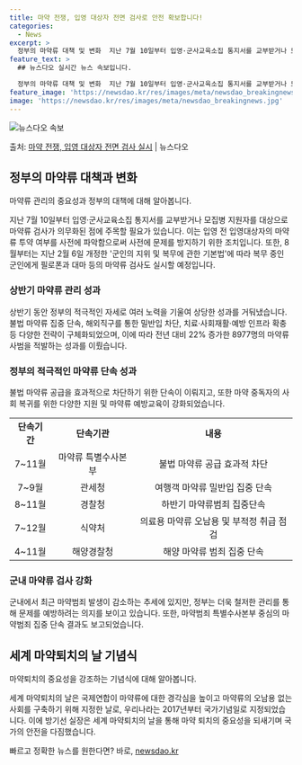 ```yaml
---
title: 마약 전쟁, 입영 대상자 전면 검사로 안전 확보합니다!
categories:
  - News
excerpt: >
  정부의 마약류 대책 및 변화  지난 7월 10일부터 입영·군사교육소집 통지서를 교부받거나 모집병 지원자를 대…
feature_text: >
  ## 뉴스다오 실시간 뉴스 속보입니다.

  정부의 마약류 대책 및 변화  지난 7월 10일부터 입영·군사교육소집 통지서를 교부받거나 모집병 지원자를 대…
feature_image: 'https://newsdao.kr/res/images/meta/newsdao_breakingnews.jpg'
image: 'https://newsdao.kr/res/images/meta/newsdao_breakingnews.jpg'
---
```


![뉴스다오 속보](https://newsdao.kr/res/images/meta/newsdao_breakingnews.jpg)

<p>출처: <a href="https://newsdao.kr/4456" rel="dofollow">마약 전쟁, 입영 대상자 전면 검사 실시</a> | 뉴스다오</p>

<h2 data-ke-size="size26">정부의 마약류 대책과 변화</h2>
마약류 관리의 중요성과 정부의 대책에 대해 알아봅니다.

<p data-ke-size="size16">지난 7월 10일부터 입영·군사교육소집 통지서를 교부받거나 모집병 지원자를 대상으로 마약류 검사가 의무화된 점에 주목할 필요가 있습니다. 이는 입영 전 입영대상자의 마약류 투약 여부를 사전에 파악함으로써 사전에 문제를 방지하기 위한 조치입니다. 또한, 8월부터는 지난 2월 6일 개정한 '군인의 지위 및 복무에 관한 기본법'에 따라 복무 중인 군인에게 필로폰과 대마 등의 마약류 검사도 실시할 예정입니다.</p>

<h3>상반기 마약류 관리 성과</h3>
<p data-ke-size="size16">상반기 동안 정부의 적극적인 자세로 여러 노력을 기울여 상당한 성과를 거둬냈습니다. 불법 마약류 집중 단속, 해외직구를 통한 밀반입 차단, 치료·사회재활·예방 인프라 확충 등 다양한 전략이 구체화되었으며, 이에 따라 전년 대비 22% 증가한 8977명의 마약류 사범을 적발하는 성과를 이뤘습니다.</p>

<h3>정부의 적극적인 마약류 단속 성과</h3>
<p data-ke-size="size16">불법 마약류 공급을 효과적으로 차단하기 위한 단속이 이뤄지고, 또한 마약 중독자의 사회 복귀를 위한 다양한 지원 및 마약류 예방교육이 강화되었습니다.</p>

<table>
  <tr>
    <td style="text-align: center; height: 17px;"><b>단속기간</b></td>
    <td style="text-align: center; height: 17px;"><b>단속기관</b></td>
    <td style="text-align: center; height: 17px;"><b>내용</b></td>
  </tr>
  <tr>
    <td style="text-align: center; height: 17px;">7~11월</td>
    <td style="text-align: center; height: 17px;">마약류 특별수사본부</td>
    <td style="text-align: center; height: 17px;">불법 마약류 공급 효과적 차단</td>
  </tr>
  <tr>
    <td style="text-align: center; height: 17px;">7~9월</td>
    <td style="text-align: center; height: 17px;">관세청</td>
    <td style="text-align: center; height: 17px;">여행객 마약류 밀반입 집중 단속</td>
  </tr>
  <tr>
    <td style="text-align: center; height: 17px;">8~11월</td>
    <td style="text-align: center; height: 17px;">경찰청</td>
    <td style="text-align: center; height: 17px;">하반기 마약류범죄 집중단속</td>
  </tr>
  <tr>
    <td style="text-align: center; height: 17px;">7~12월</td>
    <td style="text-align: center; height: 17px;">식약처</td>
    <td style="text-align: center; height: 17px;">의료용 마약류 오남용 및 부적정 취급 점검</td>
  </tr>
  <tr>
    <td style="text-align: center; height: 17px;">4~11월</td>
    <td style="text-align: center; height: 17px;">해양경찰청</td>
    <td style="text-align: center; height: 17px;">해양 마약류 범죄 집중 단속</td>
  </tr>
</table>

<h3>군내 마약류 검사 강화</h3>
<p data-ke-size="size16">군내에서 최근 마약범죄 발생이 감소하는 추세에 있지만, 정부는 더욱 철저한 관리를 통해 문제를 예방하려는 의지를 보이고 있습니다. 또한, 마약범죄 특별수사본부 중심의 마약범죄 집중 단속 결과도 보고되었습니다.</p>

<h2 data-ke-size="size26">세계 마약퇴치의 날 기념식</h2>
마약퇴치의 중요성을 강조하는 기념식에 대해 알아봅니다.

<p data-ke-size="size16">세계 마약퇴치의 날은 국제연합이 마약류에 대한 경각심을 높이고 마약류의 오남용 없는 사회를 구축하기 위해 지정한 날로, 우리나라는 2017년부터 국가기념일로 지정되었습니다. 이에 방기선 실장은 세계 마약퇴치의 날을 통해 마약 퇴치의 중요성을 되새기며 국가의 안전을 다짐했습니다.</p>
 

빠르고 정확한 뉴스를 원한다면? 바로, <a href="https://newsdao.kr" rel="dofollow">newsdao.kr</a>


